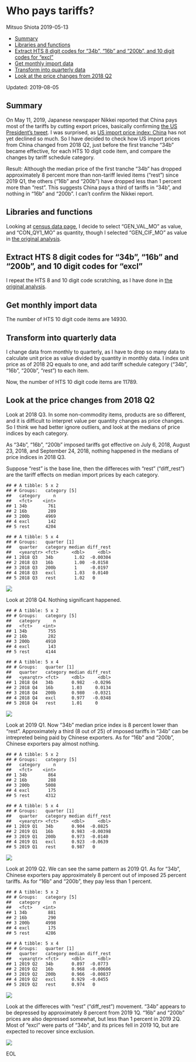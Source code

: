 Who pays tariffs?
================
Mitsuo Shiota
2019-05-13

  - [Summary](#summary)
  - [Libraries and functions](#libraries-and-functions)
  - [Extract HTS 8 digit codes for “34b”, “16b” and “200b”, and 10 digit
    codes for
    “excl”](#extract-hts-8-digit-codes-for-34b-16b-and-200b-and-10-digit-codes-for-excl)
  - [Get monthly import data](#get-monthly-import-data)
  - [Transform into quarterly data](#transform-into-quarterly-data)
  - [Look at the price changes from 2018
    Q2](#look-at-the-price-changes-from-2018-q2)

Updated: 2019-08-05

## Summary

On May 11, 2019, Japanese newspaper Nikkei reported that China pays most
of the tariffs by cutting export prices, basically confirming [the US
President’s
tweet](https://twitter.com/realDonaldTrump/status/1126815126584266753).
I was surprised, as [US import price index:
China](https://fred.stlouisfed.org/series/CHNTOT) has not yet declined
so much. So I have decided to check how US import prices from China
changed from 2018 Q2, just before the first tranche “34b” became
effective, for each HTS 10 digit code item, and compare the changes by
tariff schedule category.

Result: Although the median price of the first tranche “34b” has dropped
approximately 8 percent more than non-tariff levied items (“rest”) since
2019 Q1, the others (“16b” and “200b”) have dropped less than 1 percent
more than “rest”. This suggests China pays a third of tariffs in “34b”,
and nothing in “16b” and “200b”. I can’t confirm the Nikkei report.

## Libraries and functions

Looking at [census data
page](https://api.census.gov/data/timeseries/intltrade/imports/hs/variables.html),
I decide to select “GEN\_VAL\_MO” as value, and “CON\_QY1\_MO” as
quantity, though I selected “GEN\_CIF\_MO” as value in [the original
analysis](README.md).

## Extract HTS 8 digit codes for “34b”, “16b” and “200b”, and 10 digit codes for “excl”

I repeat the HTS 8 and 10 digit code scratching, as I have done in [the
original analysis](README.md).

## Get monthly import data

The number of HTS 10 digit code items are 14930.

## Transform into quarterly data

I change data from monthly to quarterly, as I have to drop so many data
to calculate unit price as value divided by quantity in monthly data. I
index unit price as of 2018 2Q equals to one, and add tariff schedule
category (“34b”, “16b”, “200b”, “rest”) to each item.

Now, the number of HTS 10 digit code items are 11789.

## Look at the price changes from 2018 Q2

Look at 2018 Q3. In some non-commodity items, products are so different,
and it is difficult to interpret value per quantity changes as price
changes. So I think we had better ignore outliers, and look at the
medians of price indices by each category.

As “34b”, “16b”, “200b” imposed tariffs got effective on July 6, 2018,
August 23, 2018, and September 24, 2018, nothing happened in the medians
of price indices in 2018 Q3.

Suppose “rest” is the base line, then the differeces with “rest”
(“diff\_rest”) are the tariff effects on median import prices by each
category.

    ## # A tibble: 5 x 2
    ## # Groups:   category [5]
    ##   category     n
    ##   <fct>    <int>
    ## 1 34b        761
    ## 2 16b        289
    ## 3 200b      4969
    ## 4 excl       142
    ## 5 rest      4204

    ## # A tibble: 5 x 4
    ## # Groups:   quarter [1]
    ##   quarter   category median diff_rest
    ##   <yearqtr> <fct>     <dbl>     <dbl>
    ## 1 2018 Q3   34b        1.02  -0.00304
    ## 2 2018 Q3   16b        1.00  -0.0158 
    ## 3 2018 Q3   200b       1     -0.0197 
    ## 4 2018 Q3   excl       1.03   0.0140 
    ## 5 2018 Q3   rest       1.02   0

![](Who-pays_files/figure-gfm/boxplot_2018_Q3-1.png)<!-- -->

Look at 2018 Q4. Nothing significant happened.

    ## # A tibble: 5 x 2
    ## # Groups:   category [5]
    ##   category     n
    ##   <fct>    <int>
    ## 1 34b        755
    ## 2 16b        282
    ## 3 200b      4910
    ## 4 excl       143
    ## 5 rest      4144

    ## # A tibble: 5 x 4
    ## # Groups:   quarter [1]
    ##   quarter   category median diff_rest
    ##   <yearqtr> <fct>     <dbl>     <dbl>
    ## 1 2018 Q4   34b       0.982   -0.0296
    ## 2 2018 Q4   16b       1.03     0.0134
    ## 3 2018 Q4   200b      0.980   -0.0321
    ## 4 2018 Q4   excl      0.977   -0.0348
    ## 5 2018 Q4   rest      1.01     0

![](Who-pays_files/figure-gfm/boxplot_2018_Q4-1.png)<!-- -->

Look at 2019 Q1. Now “34b” median price index is 8 percent lower than
“rest”. Approximately a third (8 out of 25) of imposed tariffs in
“34b” can be intrepreted being paid by Chinese exporters. As for
“16b” and “200b”, Chinese exporters pay almost nothing.

    ## # A tibble: 5 x 2
    ## # Groups:   category [5]
    ##   category     n
    ##   <fct>    <int>
    ## 1 34b        864
    ## 2 16b        288
    ## 3 200b      5008
    ## 4 excl       175
    ## 5 rest      4312

    ## # A tibble: 5 x 4
    ## # Groups:   quarter [1]
    ##   quarter   category median diff_rest
    ##   <yearqtr> <fct>     <dbl>     <dbl>
    ## 1 2019 Q1   34b       0.904  -0.0825 
    ## 2 2019 Q1   16b       0.983  -0.00398
    ## 3 2019 Q1   200b      0.973  -0.0140 
    ## 4 2019 Q1   excl      0.923  -0.0639 
    ## 5 2019 Q1   rest      0.987   0

![](Who-pays_files/figure-gfm/boxplot_2019_Q1-1.png)<!-- -->

Look at 2019 Q2. We can see the same pattern as 2019 Q1. As for “34b”,
Chinese exporters pay approximately 8 percent out of imposed 25 percent
tariffs. As for “16b” and “200b”, they pay less than 1 percent.

    ## # A tibble: 5 x 2
    ## # Groups:   category [5]
    ##   category     n
    ##   <fct>    <int>
    ## 1 34b        881
    ## 2 16b        290
    ## 3 200b      4998
    ## 4 excl       175
    ## 5 rest      4286

    ## # A tibble: 5 x 4
    ## # Groups:   quarter [1]
    ##   quarter   category median diff_rest
    ##   <yearqtr> <fct>     <dbl>     <dbl>
    ## 1 2019 Q2   34b       0.897  -0.0773 
    ## 2 2019 Q2   16b       0.968  -0.00606
    ## 3 2019 Q2   200b      0.966  -0.00837
    ## 4 2019 Q2   excl      0.929  -0.0455 
    ## 5 2019 Q2   rest      0.974   0

![](Who-pays_files/figure-gfm/boxplot_2019_Q2-1.png)<!-- -->

Look at the differeces with “rest” (“diff\_rest”) movement. “34b”
appears to be depressed by approximately 8 percent from 2019 1Q. “16b”
and “200b” prices are also depressed somewhat, but less than 1 percent
in 2019 2Q. Most of “excl” were parts of “34b”, and its prices fell in
2019 1Q, but are expected to recover since exclusion.

![](Who-pays_files/figure-gfm/line_chart-1.png)<!-- -->

EOL
